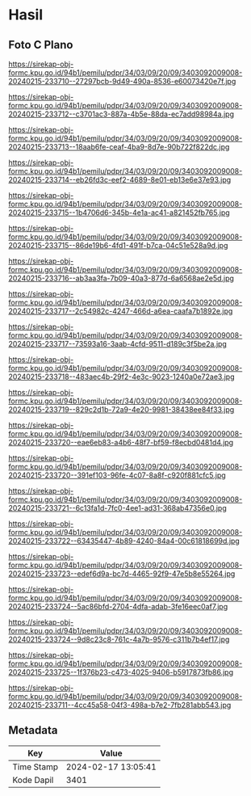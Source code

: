 # Hasil

## Foto C Plano

https://sirekap-obj-formc.kpu.go.id/94b1/pemilu/pdpr/34/03/09/20/09/3403092009008-20240215-233710--27297bcb-9d49-490a-8536-e60073420e7f.jpg

https://sirekap-obj-formc.kpu.go.id/94b1/pemilu/pdpr/34/03/09/20/09/3403092009008-20240215-233712--c3701ac3-887a-4b5e-88da-ec7add98984a.jpg

https://sirekap-obj-formc.kpu.go.id/94b1/pemilu/pdpr/34/03/09/20/09/3403092009008-20240215-233713--18aab6fe-ceaf-4ba9-8d7e-90b722f822dc.jpg

https://sirekap-obj-formc.kpu.go.id/94b1/pemilu/pdpr/34/03/09/20/09/3403092009008-20240215-233714--eb26fd3c-eef2-4689-8e01-eb13e6e37e93.jpg

https://sirekap-obj-formc.kpu.go.id/94b1/pemilu/pdpr/34/03/09/20/09/3403092009008-20240215-233715--1b4706d6-345b-4e1a-ac41-a821452fb765.jpg

https://sirekap-obj-formc.kpu.go.id/94b1/pemilu/pdpr/34/03/09/20/09/3403092009008-20240215-233715--86de19b6-4fd1-491f-b7ca-04c51e528a9d.jpg

https://sirekap-obj-formc.kpu.go.id/94b1/pemilu/pdpr/34/03/09/20/09/3403092009008-20240215-233716--ab3aa3fa-7b09-40a3-877d-6a6568ae2e5d.jpg

https://sirekap-obj-formc.kpu.go.id/94b1/pemilu/pdpr/34/03/09/20/09/3403092009008-20240215-233717--2c54982c-4247-466d-a6ea-caafa7b1892e.jpg

https://sirekap-obj-formc.kpu.go.id/94b1/pemilu/pdpr/34/03/09/20/09/3403092009008-20240215-233717--73593a16-3aab-4cfd-9511-d189c3f5be2a.jpg

https://sirekap-obj-formc.kpu.go.id/94b1/pemilu/pdpr/34/03/09/20/09/3403092009008-20240215-233718--483aec4b-29f2-4e3c-9023-1240a0e72ae3.jpg

https://sirekap-obj-formc.kpu.go.id/94b1/pemilu/pdpr/34/03/09/20/09/3403092009008-20240215-233719--829c2d1b-72a9-4e20-9981-38438ee84f33.jpg

https://sirekap-obj-formc.kpu.go.id/94b1/pemilu/pdpr/34/03/09/20/09/3403092009008-20240215-233720--eae6eb83-a4b6-48f7-bf59-f8ecbd0481d4.jpg

https://sirekap-obj-formc.kpu.go.id/94b1/pemilu/pdpr/34/03/09/20/09/3403092009008-20240215-233720--391ef103-96fe-4c07-8a8f-c920f881cfc5.jpg

https://sirekap-obj-formc.kpu.go.id/94b1/pemilu/pdpr/34/03/09/20/09/3403092009008-20240215-233721--6c13fa1d-7fc0-4ee1-ad31-368ab47356e0.jpg

https://sirekap-obj-formc.kpu.go.id/94b1/pemilu/pdpr/34/03/09/20/09/3403092009008-20240215-233722--63435447-4b89-4240-84a4-00c61818699d.jpg

https://sirekap-obj-formc.kpu.go.id/94b1/pemilu/pdpr/34/03/09/20/09/3403092009008-20240215-233723--edef6d9a-bc7d-4465-92f9-47e5b8e55264.jpg

https://sirekap-obj-formc.kpu.go.id/94b1/pemilu/pdpr/34/03/09/20/09/3403092009008-20240215-233724--5ac86bfd-2704-4dfa-adab-3fe16eec0af7.jpg

https://sirekap-obj-formc.kpu.go.id/94b1/pemilu/pdpr/34/03/09/20/09/3403092009008-20240215-233724--9d8c23c8-761c-4a7b-9576-c311b7b4ef17.jpg

https://sirekap-obj-formc.kpu.go.id/94b1/pemilu/pdpr/34/03/09/20/09/3403092009008-20240215-233725--1f376b23-c473-4025-9406-b5917873fb86.jpg

https://sirekap-obj-formc.kpu.go.id/94b1/pemilu/pdpr/34/03/09/20/09/3403092009008-20240215-233711--4cc45a58-04f3-498a-b7e2-7fb281abb543.jpg


## Metadata

| Key        | Value               |
| ---------- | ------------------- |
| Time Stamp | 2024-02-17 13:05:41 |
| Kode Dapil | 3401                |



